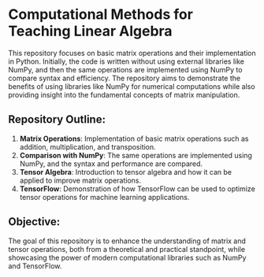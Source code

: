 # Computational Methods for Teaching Linear Algebra

This repository focuses on basic matrix operations and their implementation in Python. Initially, the code is written without using external libraries like NumPy, and then the same operations are implemented using NumPy to compare syntax and efficiency. The repository aims to demonstrate the benefits of using libraries like NumPy for numerical computations while also providing insight into the fundamental concepts of matrix manipulation.

## Repository Outline:
1. **Matrix Operations**: Implementation of basic matrix operations such as addition, multiplication, and transposition.
2. **Comparison with NumPy**: The same operations are implemented using NumPy, and the syntax and performance are compared.
3. **Tensor Algebra**: Introduction to tensor algebra and how it can be applied to improve matrix operations.
4. **TensorFlow**: Demonstration of how TensorFlow can be used to optimize tensor operations for machine learning applications.

## Objective:
The goal of this repository is to enhance the understanding of matrix and tensor operations, both from a theoretical and practical standpoint, while showcasing the power of modern computational libraries such as NumPy and TensorFlow.

